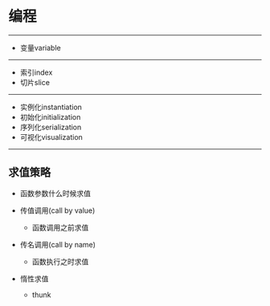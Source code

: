 # 编程


---
- 变量variable


---


- 索引index
- 切片slice

---


- 实例化instantiation
- 初始化initialization
- 序列化serialization
- 可视化visualization


---

## 求值策略

- 函数参数什么时候求值


- 传值调用(call by value)
    - 函数调用之前求值
- 传名调用(call by name)
    - 函数执行之时求值

- 惰性求值
    - thunk
